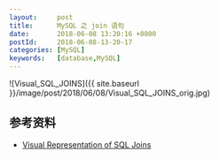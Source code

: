 ```yaml
---
layout:     post
title:      MySQL 之 join 语句
date:       2018-06-08 13:20:16 +0800
postId:     2018-06-08-13-20-17
categories: [MySQL]
keywords:   [database,MySQL]
---
```


![Visual_SQL_JOINS]({{ site.baseurl }}/image/post/2018/06/08/Visual_SQL_JOINS_orig.jpg)

## 参考资料

* [Visual Representation of SQL Joins](https://www.codeproject.com/Articles/33052/Visual-Representation-of-SQL-Joins)
